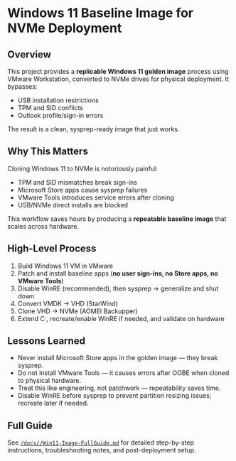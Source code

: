 # Windows 11 Baseline Image for NVMe Deployment  

## Overview  
This project provides a **replicable Windows 11 golden image** process using VMware Workstation, converted to NVMe drives for physical deployment. It bypasses:  
- USB installation restrictions  
- TPM and SID conflicts  
- Outlook profile/sign-in errors  

The result is a clean, sysprep-ready image that just works.  

## Why This Matters  
Cloning Windows 11 to NVMe is notoriously painful:  
- TPM and SID mismatches break sign-ins  
- Microsoft Store apps cause sysprep failures  
- VMware Tools introduces service errors after cloning  
- USB/NVMe direct installs are blocked  

This workflow saves hours by producing a **repeatable baseline image** that scales across hardware.  

## High-Level Process  
1. Build Windows 11 VM in VMware  
2. Patch and install baseline apps (**no user sign-ins, no Store apps, no VMware Tools**)  
3. Disable WinRE (recommended), then sysprep → generalize and shut down  
4. Convert VMDK → VHD (StarWind)  
5. Clone VHD → NVMe (AOMEI Backupper)  
6. Extend C:, recreate/enable WinRE if needed, and validate on hardware  

## Lessons Learned  
- Never install Microsoft Store apps in the golden image — they break sysprep.  
- Do not install VMware Tools — it causes errors after OOBE when cloned to physical hardware.  
- Treat this like engineering, not patchwork — repeatability saves time.  
- Disable WinRE before sysprep to prevent partition resizing issues; recreate later if needed.  

## Full Guide  
See [`/docs//Win11-Image-FullGuide.md`](docs/Win11-Image-FullGuide.md) for detailed step-by-step instructions, troubleshooting notes, and post-deployment setup.  
